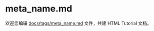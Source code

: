 meta_name.md
===

欢迎您编辑 <a target="__blank" href="https://github.com/jaywcjlove/html-tutorial/blob/master/docs/tags/meta_name.md">docs/tags/meta_name.md</a> 文件，共建 HTML Tutorial 文档。